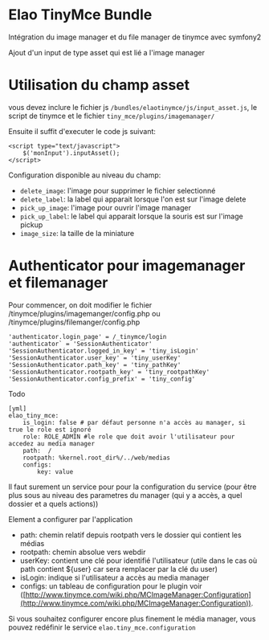 # Elao TinyMce Bundle

Intégration du image manager et du file manager de tinymce avec symfony2

Ajout d'un input de type asset qui est lié a l'image manager


# Utilisation du champ asset

vous devez inclure le fichier js `/bundles/elaotinymce/js/input_asset.js`, le script de tinymce et le fichier `tiny_mce/plugins/imagemanager/`

Ensuite il suffit d'executer le code js suivant:

    <script type="text/javascript">
        $('monInput').inputAsset();
    </script>

Configuration disponible au niveau du champ:

- `delete_image`: l'image pour supprimer le fichier selectionné
- `delete_label`: la label qui apparait lorsque l'on est sur l'image delete
- `pick_up_image`: l'image pour ouvrir l'image manager
- `pick_up_label`: le label qui apparait lorsque la souris est sur l'image pickup
- `image_size`: la taille de la miniature


# Authenticator pour imagemanager et filemanager

Pour commencer, on doit modifier le fichier /tinymce/plugins/imagemanger/config.php ou /tinymce/plugins/filemanger/config.php

    'authenticator.login_page' = /_tinymce/login
    'authenticator` = 'SessionAuthenticator'
    'SessionAuthenticator.logged_in_key' = 'tiny_isLogin'
    'SessionAuthenticator.user_key' = 'tiny_userKey'
    'SessionAuthenticator.path_key' = 'tiny_pathKey'
    'SessionAuthenticator.rootpath_key' = 'tiny_rootpathKey'
    'SessionAuthenticator.config_prefix' = 'tiny_config'

Todo

    [yml]
    elao_tiny_mce:
        is_login: false # par défaut personne n'a accès au manager, si true le role est ignoré
        role: ROLE_ADMIN #le role que doit avoir l'utilisateur pour accedez au media manager
        path:  /
        rootpath: %kernel.root_dir%/../web/medias
        configs:
            key: value


Il faut surement un service pour pour la configuration du service (pour être plus sous au niveau des parametres du manager (qui y a accès, a quel dossier et a quels actions))

Element a configurer par l'application

- path: chemin relatif depuis rootpath vers le dossier qui contient les médias
- rootpath: chemin absolue vers webdir
- userKey: contient une clé pour identifié l'utilisateur (utile dans le cas où path contient ${user} car sera remplacer par la clé du user)
- isLogin: indique si l'utilisateur a accès au media manager
- configs: un tableau de configuration pour le plugin voir ([http://www.tinymce.com/wiki.php/MCImageManager:Configuration](http://www.tinymce.com/wiki.php/MCImageManager:Configuration)).

Si vous souhaitez configurer encore plus finement le média manager, vous pouvez redéfinir le service `elao.tiny_mce.configuration`